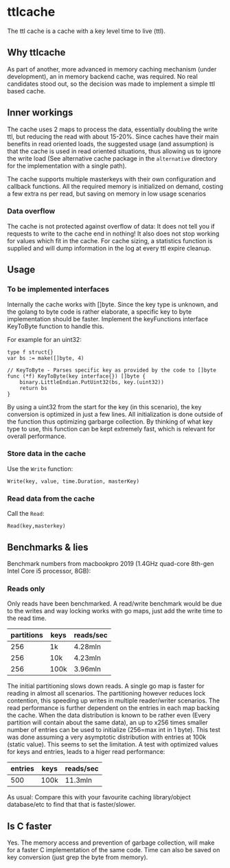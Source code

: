 # ttlcache

The ttl cache is a cache with a key level time to live (ttl).

## Why ttlcache

As part of another, more advanced in memory caching mechanism (under development), an in memory backend cache, was required. No real candidates stood out, so the decision was made to implement a simple ttl based cache.

## Inner workings

The cache uses 2 maps to process the data, essentially doubling the write ttl, but reducing the read with about 15-20%. Since caches have their main benefits in read oriented loads, the suggested usage (and assumption) is that the cache is used in read oriented situations, thus allowing us to ignore the write load (See alternative cache package in the `alternative` directory for the implementation with a single path).

The cache supports multiple masterkeys with their own configuration and callback functions. All the required memory is initialized on demand, costing a few extra ns per read, but saving on memory in low usage scenarios

### Data overflow

The cache is not protected against overflow of data: It does not tell you if requests to write to the cache end in nothing! It also does not stop working for values which fit in the cache. For cache sizing, a statistics function is supplied and will dump information in the log at every ttl expire cleanup.

## Usage

### To be implemented interfaces

Internally the cache works with []byte. Since the key type is unknown, and the golang to byte code is rather elaborate, a specific key to byte implementation should be faster. Implement the keyFunctions interface KeyToByte function to handle this.

For example for an uint32:

```golang
type f struct{}
var bs := make([]byte, 4)

// KeyToByte - Parses specific key as provided by the code to []byte
func (*f) KeyToByte(key interface{}) []byte {
    binary.LittleEndian.PutUint32(bs, key.(uint32))
    return bs
}
```

By using a uint32 from the start for the key (in this scenario), the key conversion is optimized in just a few lines. All initialization is done outside of the function thus optimizing garbarge collection. By thinking of what key type to use, this function can be kept extremely fast, which is relevant for overall performance.

### Store data in the cache

Use the `Write` function:

```golang
Write(key, value, time.Duration, masterKey)
```

### Read data from the cache

Call the `Read`:

```golang
Read(key,masterkey)
```

## Benchmarks & lies

Benchmark numbers from macbookpro 2019 (1.4GHz quad-core 8th-gen Intel Core i5 processor, 8GB):

### Reads only

Only reads have been benchmarked. A read/write benchmark would be due to the writes and way locking works with go maps, just add the write time to the read time.

| partitions | keys | reads/sec
|---|---|---
| 256 |   1k | 4.28mln
| 256 |  10k | 4.23mln
| 256 | 100k | 3.96mln

The initial partitioning slows down reads. A single go map is faster for reading in almost all scenarios. The partitioning however reduces lock contention, this speeding up writes in multiple reader/writer scenarios.
The read performance is further dependent on the entries in each map backing the cache. When the data distribution is known to be rather even (Every partition will contain about the same data), an up to x256 times smaller number of entries can be used to initialize (256=max int in 1 byte). This test was done assuming a very asymptotic distribution with entries at 100k (static value). This seems to set the limitation. A test with optimized values for keys and entries, leads to a higer read performance:

| entries | keys | reads/sec
|---|---|---
| 500 | 100k | 11.3mln

As usual: Compare this with your favourite caching library/object database/etc to find that that is faster/slower.

## Is C faster

Yes. The memory access and prevention of garbage collection, will make for a faster C implementation of the same code. Time can also be saved on key conversion (just grep the byte from memory).